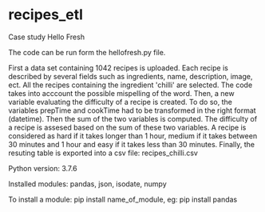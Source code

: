 # recipes_etl
Case study Hello Fresh

The code can be run form the hellofresh.py file. 

First a data set containing 1042 recipes is uploaded. Each recipe is described by several fields such as ingredients, name, description, image, ect.
All the recipes containing the ingredient 'chilli' are selected. The code takes into acccount the possible mispelling of the word.
Then, a new variable evaluating the difficulty of a recipe is created. To do so, the variables prepTime and cookTime had to be transformed in the right format (datetime). Then the sum of the two variables is computed. The difficulty of a recipe is assesed based on the sum of these two variables. A recipe is considered as hard if it takes longer than 1 hour, medium if it takes between 30 minutes and 1 hour and easy if it takes less than 30 minutes.
Finally, the resuting table is exported into a csv file: recipes_chilli.csv

Python version: 3.7.6

Installed modules: pandas, json, isodate, numpy

To install a module: pip install name_of_module, eg: pip install pandas
